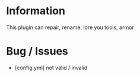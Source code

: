 # Information
This plugin can repair, rename, lore you tools, armor

# Bug / Issues
- [config.yml] not valid / invalid
